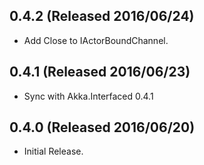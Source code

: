## 0.4.2 (Released 2016/06/24)

* Add Close to IActorBoundChannel.

## 0.4.1 (Released 2016/06/23)

* Sync with Akka.Interfaced 0.4.1

## 0.4.0 (Released 2016/06/20)

* Initial Release.